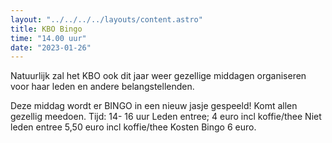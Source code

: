 ```yaml
---
layout: "../../../../layouts/content.astro"
title: KBO Bingo
time: "14.00 uur"
date: "2023-01-26"
---
```


Natuurlijk zal het KBO ook dit jaar weer gezellige middagen organiseren voor haar leden en andere belangstellenden.

Deze middag wordt er BINGO in een nieuw jasje gespeeld! 
Komt allen gezellig meedoen.
Tijd: 14- 16 uur
Leden entree; 4 euro incl koffie/thee
Niet leden entree 5,50 euro incl koffie/thee
Kosten Bingo 6 euro.

